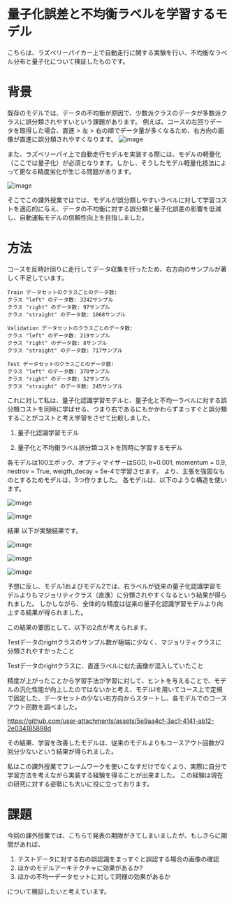 # 量子化誤差と不均衡ラベルを学習するモデル

こちらは、ラズベリーパイカー上で自動走行に関する実験を行い、不均衡なラベル分布と量子化について検証したものです。


# 背景
既存のモデルでは、データの不均衡が原因で、少数派クラスのデータが多数派クラスに誤分類されやすいという課題があります。
例えば、コースの左回りデータを取得した場合、直進 > 左 > 右の順でデータ量が多くなるため、右方向の画像が直進に誤分類されやすくなります。
![image](https://github.com/user-attachments/assets/3f486db8-d235-4a46-8117-15aa69e25bc9)


また、ラズベリーパイ上で自動走行モデルを実装する際には、モデルの軽量化（ここでは量子化）が必須となります。しかし、そうしたモデル軽量化技法によって更なる精度劣化が生じる問題があります。

![image](https://github.com/user-attachments/assets/7957d0d0-33d5-4cc0-9697-1fab0ad74196)


そこでこの課外授業ではでは、モデルが誤分類しやすいラベルに対して学習コストを適応的に与え、データの不均衡に対する誤分類と量子化誤差の影響を低減し、自動運転モデルの信頼性向上を目指しました。

# 方法

コースを反時計回りに走行してデータ収集を行ったため、右方向のサンプルが著しく不足しています。

```
Train データセットのクラスごとのデータ数:
クラス "left" のデータ数: 3242サンプル
クラス "right" のデータ数: 97サンプル
クラス "straight" のデータ数: 1068サンプル

Validation データセットのクラスごとのデータ数:
クラス "left" のデータ数: 219サンプル
クラス "right" のデータ数: 8サンプル
クラス "straight" のデータ数: 717サンプル

Test データセットのクラスごとのデータ数:
クラス "left" のデータ数: 370サンプル
クラス "right" のデータ数: 52サンプル
クラス "straight" のデータ数: 245サンプル
```
これに対して私は、量子化認識学習モデルと、量子化と不均一ラベルに対する誤分類コストを同時に学ばせる、つまり右であるにもかかわらずまっすぐと誤分類することがコストと考え学習をさせて比較しました。
1. 量子化認識学習モデル

2. 量子化と不均衡ラベル誤分類コストを同時に学習するモデル

各モデルは100エポック、オプティマイザーはSGD, lr=0.001, momentum = 0.9, nestrov = True, weigth_decay = 5e-4で学習させます。
より、主張を強固なものとするためモデルは、3つ作りました。
各モデルは、以下のような構造を使います。

![image](https://github.com/user-attachments/assets/41b514cc-c60f-4d1c-a7e0-a1cea2cd2c92)


![image](https://github.com/user-attachments/assets/c6a0d9e7-056e-4917-b811-36f2aae20fd0)


結果
以下が実験結果です。


![image](https://github.com/user-attachments/assets/75dd3d7d-9d65-48c4-900f-cfcbcacc3aa0)

![image](https://github.com/user-attachments/assets/0e087dc6-4f3e-475c-bc67-6cbe89cadf16)

![image](https://github.com/user-attachments/assets/bf2aa78f-2f98-42d1-bb1b-f63adbf9bdcc)

予想に反し、モデル1およびモデル2では、右ラベルが従来の量子化認識学習モデルよりもマジョリティクラス（直進）に分類されやすくなるという結果が得られました。
しかしながら、全体的な精度は従来の量子化認識学習モデルより向上する結果が得られました。

この結果の要因として、以下の2点が考えられます。

Testデータのrightクラスのサンプル数が極端に少なく、マジョリティクラスに分類されやすかったこと

Testデータのrightクラスに、直進ラベルに似た画像が混入していたこと

精度が上がったことから学習手法が学習に対して、ヒントを与えることで、モデルの汎化性能が向上したのではないかと考え、モデルIを用いてコース上で定規で固定した、データセットの少ない右方向からスタートし、各モデルでのコースアウト回数を調べました。

https://github.com/user-attachments/assets/5e9aa4cf-3ac1-4141-ab12-2e034185898d


その結果、学習を改善したモデルは、従来のモデルよりもコースアウト回数が2回分少ないという結果が得られました。

私はこの課外授業でフレームワークを使いこなすだけでなくより、実際に自分で学習方法を考えながら実装する経験を得ることが出来ました。
この経験は現在の研究に対する姿勢にも大いに役に立っております。
# 課題
今回の課外授業では、こちらで発表の期限がきてしまいましたが、もしさらに期間があれば、

1. テストデータに対する右の誤認識をまっすぐと誤認する場合の画像の確認
2. ほかのモデルアーキテクチャに効果があるか?
3. ほかの不均一データセットに対して同様の効果があるか

について検証したいと考えています。
